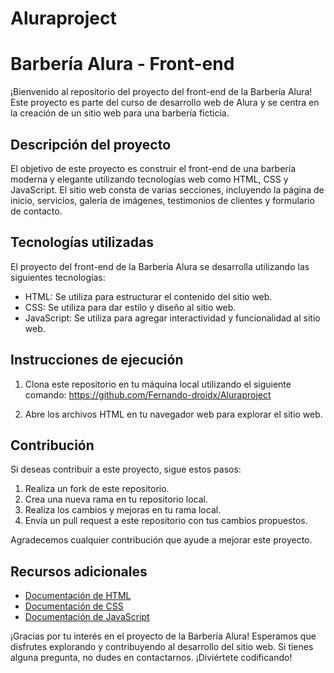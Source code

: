# Aluraproject

# Barbería Alura - Front-end

¡Bienvenido al repositorio del proyecto del front-end de la Barbería Alura! Este proyecto es parte del curso de desarrollo web de Alura y se centra en la creación de un sitio web para una barbería ficticia.

## Descripción del proyecto

El objetivo de este proyecto es construir el front-end de una barbería moderna y elegante utilizando tecnologías web como HTML, CSS y JavaScript. El sitio web consta de varias secciones, incluyendo la página de inicio, servicios, galería de imágenes, testimonios de clientes y formulario de contacto.

## Tecnologías utilizadas

El proyecto del front-end de la Barbería Alura se desarrolla utilizando las siguientes tecnologías:

- HTML: Se utiliza para estructurar el contenido del sitio web.
- CSS: Se utiliza para dar estilo y diseño al sitio web.
- JavaScript: Se utiliza para agregar interactividad y funcionalidad al sitio web.


## Instrucciones de ejecución

1. Clona este repositorio en tu máquina local utilizando el siguiente comando:
  https://github.com/Fernando-droidx/Aluraproject


2. Abre los archivos HTML en tu navegador web para explorar el sitio web.

## Contribución

Si deseas contribuir a este proyecto, sigue estos pasos:

1. Realiza un fork de este repositorio.
2. Crea una nueva rama en tu repositorio local.
3. Realiza los cambios y mejoras en tu rama local.
4. Envía un pull request a este repositorio con tus cambios propuestos.

Agradecemos cualquier contribución que ayude a mejorar este proyecto.

## Recursos adicionales

- [Documentación de HTML](https://developer.mozilla.org/es/docs/Web/HTML)
- [Documentación de CSS](https://developer.mozilla.org/es/docs/Web/CSS)
- [Documentación de JavaScript](https://developer.mozilla.org/es/docs/Web/JavaScript)

¡Gracias por tu interés en el proyecto de la Barbería Alura! Esperamos que disfrutes explorando y contribuyendo al desarrollo del sitio web. Si tienes alguna pregunta, no dudes en contactarnos. ¡Diviértete codificando!

